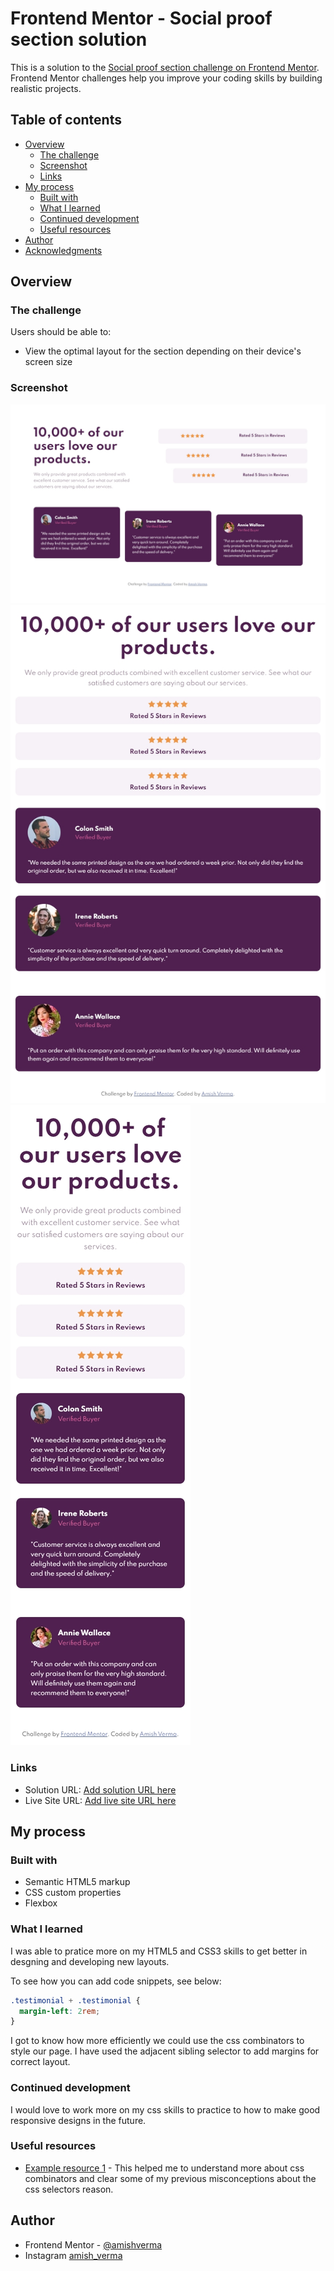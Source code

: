 # Frontend Mentor - Social proof section solution

This is a solution to the [Social proof section challenge on Frontend Mentor](https://www.frontendmentor.io/challenges/social-proof-section-6e0qTv_bA). Frontend Mentor challenges help you improve your coding skills by building realistic projects.

## Table of contents

- [Overview](#overview)
  - [The challenge](#the-challenge)
  - [Screenshot](#screenshot)
  - [Links](#links)
- [My process](#my-process)
  - [Built with](#built-with)
  - [What I learned](#what-i-learned)
  - [Continued development](#continued-development)
  - [Useful resources](#useful-resources)
- [Author](#author)
- [Acknowledgments](#acknowledgments)

## Overview

### The challenge

Users should be able to:

- View the optimal layout for the section depending on their device's screen size

### Screenshot

![Desktop view](screenshots/desktop.jpg)
![iPad view](screenshots/ipad.jpg)
![iPhoneX view](screenshots/iPhoneX.jpg)

### Links

- Solution URL: [Add solution URL here](https://your-solution-url.com)
- Live Site URL: [Add live site URL here](https://your-live-site-url.com)

## My process

### Built with

- Semantic HTML5 markup
- CSS custom properties
- Flexbox

### What I learned

I was able to pratice more on my HTML5 and CSS3 skills to get better in desgning and developing new layouts.

To see how you can add code snippets, see below:

```css
.testimonial + .testimonial {
  margin-left: 2rem;
}
```

I got to know how more efficiently we could use the css combinators to style our page. I have used the adjacent sibling selector to add margins for correct layout.

### Continued development

I would love to work more on my css skills to practice to how to make good responsive designs in the future.

### Useful resources

- [Example resource 1](https://www.w3schools.com/css/css_combinators.asp) - This helped me to understand more about css combinators and clear some of my previous misconceptions about the css selectors reason.

## Author

- Frontend Mentor - [@amishverma](https://www.frontendmentor.io/profile/amishverma)
- Instagram [amish_verma](https://www.instagram.com/amish_verma/)
